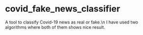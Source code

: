 # covid_fake_news_classifier
A tool to classify Covid-19 news as real or fake.\n
I have used two algorithms where both of them shows nice result.
